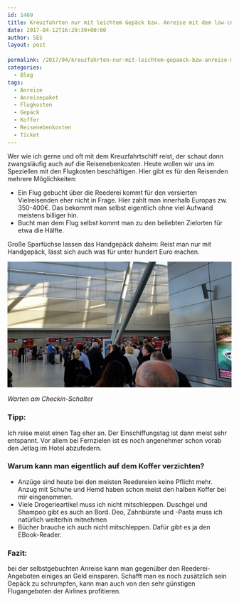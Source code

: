 ```yaml
---
id: 1469
title: Kreuzfahrten nur mit leichtem Gepäck bzw. Anreise mit dem low-cost Ticket
date: 2017-04-12T16:29:39+00:00
author: SES
layout: post

permalink: /2017/04/kreuzfahrten-nur-mit-leichtem-gepaeck-bzw-anreise-mit-dem-low-cost-ticket/
categories:
  - Blog
tags:
  - Anreise
  - Anreisepaket
  - Flugkosten
  - Gepäck
  - Koffer
  - Reisenebenkosten
  - Ticket
---
```

Wer wie ich gerne und oft mit dem Kreuzfahrtschiff reist, der schaut dann zwangsläufig auch auf die Reisenebenkosten. Heute wollen wir uns im Speziellen mit den Flugkosten beschäftigen. Hier gibt es für den Reisenden mehrere Möglichkeiten:

* Ein Flug gebucht über die Reederei kommt für den versierten Vielreisenden eher nicht in Frage. Hier zahlt man innerhalb Europas zw. 350-400€. Das bekommt man selbst eigentlich ohne viel Aufwand meistens billiger hin.
* Bucht man dem Flug selbst kommt man zu den beliebten Zielorten für etwa die Hälfte.

Große Sparfüchse lassen das Handgepäck daheim: Reist man nur mit Handgepäck, lässt sich auch was für unter hundert Euro machen.


![Warten am Checkin-Schalter](/assets/2017/04/anreise_emirates.jpg)

*Warten am Checkin-Schalter*

### Tipp:

Ich reise meist einen Tag eher an. Der Einschiffungstag ist dann meist sehr entspannt. Vor allem bei Fernzielen ist es noch angenehmer schon vorab den Jetlag im Hotel abzufedern.

### Warum kann man eigentlich auf dem Koffer verzichten?

* Anzüge sind heute bei den meisten Reedereien keine Pflicht mehr. Anzug mit Schuhe und Hemd haben schon meist den halben Koffer bei mir eingenommen.
* Viele Drogerieartikel muss ich nicht mitschleppen. Duschgel und Shampoo gibt es auch an Bord. Deo, Zahnbürste und -Pasta muss ich natürlich weiterhin mitnehmen
* Bücher brauche ich auch nicht mitschleppen. Dafür gibt es ja den EBook-Reader.

### Fazit:

bei der selbstgebuchten Anreise kann man gegenüber den Reederei-Angeboten einiges an Geld einsparen. Schafft man es noch zusätzlich sein Gepäck zu schrumpfen, kann man auch von den sehr günstigen Flugangeboten der Airlines profitieren.

